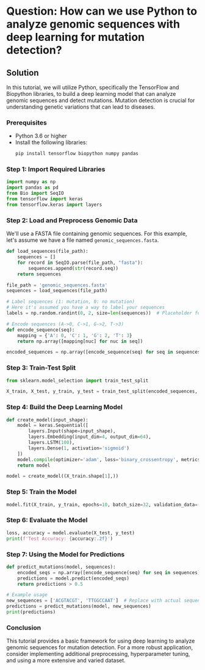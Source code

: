 # Question: How can we use Python to analyze genomic sequences with deep learning for mutation detection?

## Solution

In this tutorial, we will utilize Python, specifically the TensorFlow and Biopython libraries, to build a deep learning model that can analyze genomic sequences and detect mutations. Mutation detection is crucial for understanding genetic variations that can lead to diseases.

### Prerequisites

- Python 3.6 or higher
- Install the following libraries:
  ```bash
  pip install tensorflow biopython numpy pandas
  ```

### Step 1: Import Required Libraries

```python
import numpy as np
import pandas as pd
from Bio import SeqIO
from tensorflow import keras
from tensorflow.keras import layers
```

### Step 2: Load and Preprocess Genomic Data

We'll use a FASTA file containing genomic sequences. For this example, let's assume we have a file named `genomic_sequences.fasta`.

```python
def load_sequences(file_path):
    sequences = []
    for record in SeqIO.parse(file_path, "fasta"):
        sequences.append(str(record.seq))
    return sequences

file_path = 'genomic_sequences.fasta'
sequences = load_sequences(file_path)

# Label sequences (1: mutation, 0: no mutation)
# Here it's assumed you have a way to label your sequences
labels = np.random.randint(0, 2, size=len(sequences))  # Placeholder for actual labels

# Encode sequences (A->0, C->1, G->2, T->3)
def encode_sequence(seq):
    mapping = {'A': 0, 'C': 1, 'G': 2, 'T': 3}
    return np.array([mapping[nuc] for nuc in seq])

encoded_sequences = np.array([encode_sequence(seq) for seq in sequences])
```

### Step 3: Train-Test Split

```python
from sklearn.model_selection import train_test_split

X_train, X_test, y_train, y_test = train_test_split(encoded_sequences, labels, test_size=0.2, random_state=42)
```

### Step 4: Build the Deep Learning Model

```python
def create_model(input_shape):
    model = keras.Sequential([
        layers.Input(shape=input_shape),
        layers.Embedding(input_dim=4, output_dim=64),
        layers.LSTM(100),
        layers.Dense(1, activation='sigmoid')
    ])
    model.compile(optimizer='adam', loss='binary_crossentropy', metrics=['accuracy'])
    return model

model = create_model((X_train.shape[1],))
```

### Step 5: Train the Model

```python
model.fit(X_train, y_train, epochs=10, batch_size=32, validation_data=(X_test, y_test))
```

### Step 6: Evaluate the Model

```python
loss, accuracy = model.evaluate(X_test, y_test)
print(f'Test Accuracy: {accuracy:.2f}')
```

### Step 7: Using the Model for Predictions

```python
def predict_mutations(model, sequences):
    encoded_seqs = np.array([encode_sequence(seq) for seq in sequences])
    predictions = model.predict(encoded_seqs)
    return predictions > 0.5

# Example usage
new_sequences = ['ACGTACGT', 'TTGGCCAAT']  # Replace with actual sequences
predictions = predict_mutations(model, new_sequences)
print(predictions)
```

### Conclusion

This tutorial provides a basic framework for using deep learning to analyze genomic sequences for mutation detection. For a more robust application, consider implementing additional preprocessing, hyperparameter tuning, and using a more extensive and varied dataset.